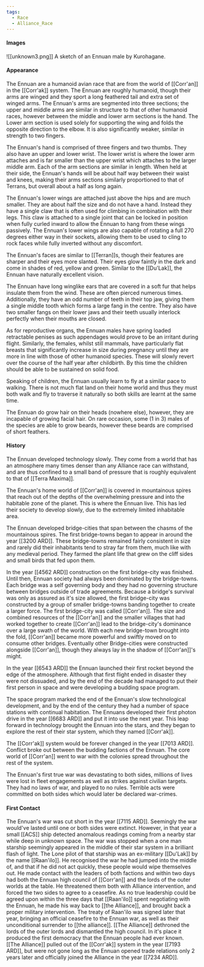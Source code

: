 ```yaml
---
tags:
  - Race
  - Alliance_Race
---
```

#### Images
![[unknown3.png]]
	A sketch of an Ennuan male by Kurohagane.
#### Appearance
The Ennuan are a humanoid avian race that are from the world of [[Corr'an]] in the [[Corr'ak]] system. The Ennuan are roughly humanoid, though their arms are winged and they sport a long feathered tail and extra set of winged arms. The Ennuan's arms are segmented into three sections; the upper and middle arms are similar in structure to that of other humanoid races, however between the middle and lower arm sections is the hand. The Lower arm section is used solely for supporting the wing and folds the opposite direction to the elbow. It is also significantly weaker, similar in strength to two fingers.

The Ennuan's hand is comprised of three fingers and two thumbs. They also have an upper and lower wrist. The lower wrist is where the lower arm attaches and is far smaller than the upper wrist which attaches to the larger middle arm. Each of the arm sections are similar in length. When held at their side, the Ennuan's hands will be about half way between their waist and knees, making their arms sections similarly proportioned to that of Terrans, but overall about a half as long again.

The Ennuan's lower wings are attached just above the hips and are much smaller. They are about half the size and do not have a hand. Instead they have a single claw that is often used for climbing in combination with their legs. This claw is attached to a single joint that can be locked in position when fully curled inward to allow the Ennuan to hang from these wings passively. The Ennuan's lower wings are also capable of rotating a full 270 degrees either way in their sockets, allowing them to be used to cling to rock faces while fully inverted without any discomfort.

The Ennuan's faces are similar to [[Terran]]s, though their features are sharper and their eyes more slanted. Their eyes glow faintly in the dark and come in shades of red, yellow and green. Similar to the [[Du'Lak]], the Ennuan have naturally excellent vision.

The Ennuan have long winglike ears that are covered in a soft fur that helps insulate them from the wind. These are often pierced numerous times. Additionally, they have an odd number of teeth in their top jaw, giving them a single middle tooth which forms a large fang in the centre. They also have two smaller fangs on their lower jaws and their teeth usually interlock perfectly when their mouths are closed.

As for reproductive organs, the Ennuan males have spring loaded retractable penises as such appendages would prove to be an irritant during flight. Similarly, the females, whilst still mammals, have particularly flat breasts that significantly increase in size during pregnancy until they are more in line with those of other humanoid species. These will slowly revert over the course of the half year after childbirth. By this time the children should be able to be sustained on solid food.

Speaking of children, the Ennuan usually learn to fly at a similar pace to walking. There is not much flat land on their home world and thus they must both walk and fly to traverse it naturally so both skills are learnt at the same time.

The Ennuan do grow hair on their heads (nowhere else), however, they are incapable of growing facial hair. On rare occasion, some (1 in 3) males of the species are able to grow beards, however these beards are comprised of short feathers.

#### History
The Ennuan developed technology slowly. They come from a world that has an atmosphere many times denser than any Alliance race can withstand, and are thus confined to a small band of pressure that is roughly equivalent to that of [[Terra Maxima]].

The Ennuan's home world of [[Corr'an]] is covered in mountainous spires that reach out of the depths of the overwhelming pressure and into the habitable zone of the planet. This is where the Ennuan live. This has led their society to develop slowly, due to the extremely limited inhabitable area.

The Ennuan developed bridge-cities that span between the chasms of the mountainous spires. The first bridge-towns began to appear in around the year [[3200 ARD]]. These bridge-towns remained fairly consistent in size and rarely did their inhabitants tend to stray far from them, much like with any medieval period. They farmed the plant life that grew on the cliff sides and small birds that fed upon them.

In the year [[4562 ARD]] construction on the first bridge-city was finished. Until then, Ennuan society had always been dominated by the bridge-towns. Each bridge was a self governing body and they had no governing structure between bridges outside of trade agreements.
Because a bridge's survival was only as assured as it's size allowed, the first bridge-city was constructed by a group of smaller bridge-towns banding together to create a larger force.
The first bridge-city was called [[Corr'an]]. The size and combined resources of the [[Corr'an]] and the smaller villages that had worked together to create [[Corr'an]] lead to the bridge-city's dominance over a large swath of the world. With each new bridge-town brought into the fold, [[Corr'an]] became more powerful and swiftly moved on to consume other bridges.
Eventually other Bridge-cities were constructed alongside [[Corr'an]], though they always lay in the shadow of [[Corr'an]]'s might.

In the year [[6543 ARD]] the Ennuan launched their first rocket beyond the edge of the atmosphere. Although that first flight ended in disaster they were not dissuaded, and by the end of the decade had managed to put their first person in space and were developing a budding space program.

The space program marked the end of the Ennuan's slow technological development, and by the end of the century they had a number of space stations with continual habitation.
The Ennuans developed their first photon drive in the year [[6683 ARD]] and put it into use the next year. This leap forward in technology brought the Ennuan into the stars, and they began to explore the rest of their star system, which they named [[Corr'ak]].

The [[Corr'ak]] system would be forever changed in the year [[7013 ARD]]. Conflict broke out between the budding factions of the Ennuan. The core world of [[Corr'an]] went to war with the colonies spread throughout the rest of the system.

The Ennuan's first true war was devastating to both sides, millions of lives were lost in fleet engagements as well as strikes against civilian targets. They had no laws of war, and played to no rules. Terrible acts were committed on both sides which would later be declared war-crimes.

#### First Contact
The Ennuan's war was cut short in the year [[7115 ARD]]. Seemingly the war would've lasted until one or both sides were extinct. However, in that year a small [[ACS]] ship detected anomalous readings coming from a nearby star while deep in unknown space.
The war was stopped when a one man starship seemingly appeared in the middle of their star system in a brilliant flash of light.
The Lone pilot of that starship was an ex-military [[Du'Lak]] by the name [[Raan'ilo]]. He recognised the war he had jumped into the middle of, and that if he did not act quickly, these people would wipe themselves out. He made contact with the leaders of both factions and within two days had both the Ennuan high council of [[Corr'an]] and the lords of the outer worlds at the table. He threatened them both with Alliance intervention, and forced the two sides to agree to a ceasefire. As no true leadership could be agreed upon within the three days that [[Raan'ilo]] spent negotiating with the Ennuan, he made his way back to [[the Alliance]], and brought back a proper military intervention.
The treaty of Raan'ilo was signed later that year, bringing an official ceasefire to the Ennuan war, as well as their unconditional surrender to [[the alliance]]. [[The Alliance]] dethroned the lords of the outer lords and dismantled the high council. In it's place it produced the first democracy that the Ennuan people had ever known.
[[The Alliance]] pulled out of the [[Corr'ak]] system in the year [[7193 ARD]], but were not gone long as the Ennuan opened trade relations only 2 years later and officially joined the Alliance in the year [[7234 ARD]].